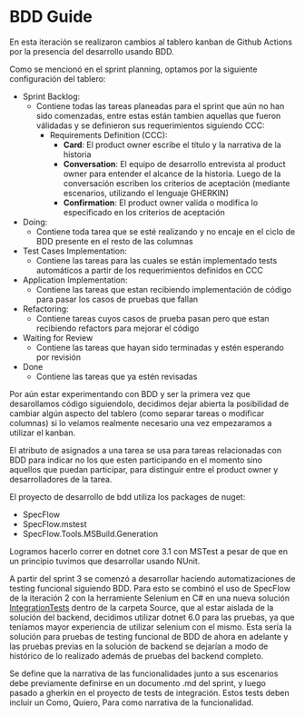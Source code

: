 # BDD Guide

En esta iteración se realizaron cambios al tablero kanban de Github Actions por la presencia del desarrollo usando BDD.

Como se mencionó en el sprint planning, optamos por la siguiente configuración del tablero:

- Sprint Backlog:
    - Contiene todas las tareas planeadas para el sprint que aún no han sido comenzadas, entre estas están tambien aquellas que fueron válidadas y se definieron sus requerimientos siguiendo CCC:
        - Requirements Definition (CCC):
            - **Card**: El product owner escribe el título y la narrativa de la historia
            - **Conversation**: El equipo de desarrollo entrevista al product owner para entender el alcance de la historia. Luego de la conversación escriben los criterios de aceptación (mediante escenarios, utilizando el lenguaje GHERKIN)
            - **Confirmation**: El product owner valida o modifica lo especificado en los criterios de aceptación
- Doing:
    - Contiene toda tarea que se esté realizando y no encaje en el ciclo de BDD presente en el resto de las columnas
- Test Cases Implementation:
    - Contiene las tareas para las cuales se están implementado tests automáticos a partir de los requerimientos definidos en CCC
- Application Implementation:
    - Contiene las tareas que estan recibiendo implementación de código para pasar los casos de pruebas que fallan
- Refactoring:
    - Contiene tareas cuyos casos de prueba pasan pero que estan recibiendo refactors para mejorar el código
- Waiting for Review
    -  Contiene las tareas que hayan sido terminadas y estén esperando por revisión
- Done
    - Contiene las tareas que ya estén revisadas


Por aún estar experimentando con BDD y ser la primera vez que desarollamos código siguiendolo, decidimos dejar abierta la posibilidad de cambiar algún aspecto del tablero (como separar tareas o modificar columnas) si lo veíamos realmente necesario una vez empezaramos a utilizar el kanban.

El atributo de asignados a una tarea se usa para tareas relacionadas con BDD para indicar no los que esten participando en el momento sino aquellos que puedan participar, para distinguir entre el product owner y desarrolladores de la tarea.

El proyecto de desarrollo de bdd utiliza los packages de nuget:
- SpecFlow
- SpecFlow.mstest
- SpecFlow.Tools.MSBuild.Generation

Logramos hacerlo correr en dotnet core 3.1 con MSTest a pesar de que en un principio tuvimos que desarrollar usando NUnit.

A partir del sprint 3 se comenzó a desarrollar haciendo automatizaciones de testing funcional siguiendo BDD. Para esto se combinó el uso de SpecFlow de la iteración 2 con la herramiente Selenium en C# en una nueva solución [IntegrationTests](../Source/IntegrationTests/) dentro de la carpeta Source, que al estar aislada de la solución del backend, decidimos utilizar dotnet 6.0 para las pruebas, ya que teníamos mayor experiencia de utilizar selenium con el mismo. Esta sería la solución para pruebas de testing funcional de BDD de ahora en adelante y las pruebas previas en la solución de backend se dejarían a modo de histórico de lo realizado además de pruebas del backend completo. 

Se define que la narrativa de las funcionalidades junto a sus escenarios debe previamente definirse en un documento .md del sprint, y luego pasado a gherkin en el proyecto de tests de integración. Estos tests deben incluir un Como, Quiero, Para como narrativa de la funcionalidad.